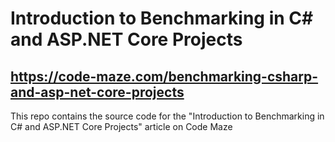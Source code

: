 # Introduction to Benchmarking in C# and ASP.NET Core Projects
## https://code-maze.com/benchmarking-csharp-and-asp-net-core-projects
This repo contains the source code for the "Introduction to Benchmarking in C# and ASP.NET Core Projects" article on Code Maze
